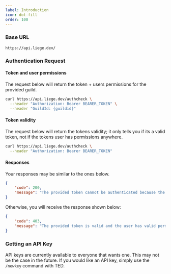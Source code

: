 ```yaml
---
label: Introduction
icon: dot-fill
order: 100
---
```


### Base URL

```
https://api.liege.dev/
```

### Authentication Request

#### Token and user permissions

The request below will return the token + users permissions for the provided guild.

```sh
curl https://api.liege.dev/authcheck \
  --header "Authorization: Bearer BEARER_TOKEN" \
  --header "GuildId: {guildid}"
```

#### Token validity

The request below will return the tokens validity; it only tells you if its a valid token, not if the tokens user has permissions anywhere.

```sh
curl https://api.liege.dev/authcheck \
  --header "Authorization: Bearer BEARER_TOKEN"
```

#### Responses

Your responses may be similar to the ones below.

```json
{
    "code": 200,
    "message": "The provided token cannot be authenticated because the user does not have valid permissions on the guild!"
}
```

Otherwise, you will receive the response shown below:

```json
{
    "code": 403,
    "message": "The provided token is valid and the user has valid permissions on the guild!"
}
```

### Getting an API Key

API keys are currently available to everyone that wants one. This may not be the case in the future. If you would like an API key, simply use the `/newkey` command with TED.
